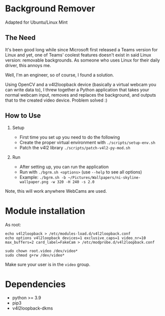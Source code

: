 # Background Remover

Adapted for Ubuntu/Linux Mint

## The Need

It's been good long while since Microsoft first released a Teams version for Linux and yet, one of Teams' coolest features doesn't exist in said Linux version: removable backgrounds. As someone who uses Linux for their daily driver, this annoys me.

Well, I'm an engineer, so of course, I found a solution.

Using OpenCV and a v4l2loopback device (basically a virtual webcam you can write data to), I threw together a Python application that takes your normal webcam input, removes and replaces the background, and outputs that to the created video device. Problem solved :)

## How to Use

1. Setup
   - First time you set up you need to do the following
   - Create the proper virtual environment with `./scripts/setup-env.sh`
   - Patch the v4l2 library `./scripts/patch-v4l2-py-mod.sh`

2. Run
   - After setting up, you can run the application
   - Run with `./bgrm.sh <options>` (use `--help` to see all options)
   - Example: `./bgrm.sh -b ~/Pictures/Wallpapers/ni-skyline-wallpaper.png -w 320 -H 240 -s 2.0`

Note, this will work anywhere WebCams are used.

# Module installation

As root:

```
echo v4l2loopback > /etc/modules-load.d/v4l2loopback.conf
echo options v4l2loopback devices=1 exclusive_caps=1 video_nr=10 max_buffers=2 card_label=FakeCam > /etc/modprobe.d/v4l2loopback.conf

sudo chown root.video /dev/video*
sudo chmod g+rw /dev/video*
```

Make sure your user is in the `video` group.

# Dependencies

 - python >= 3.9
 - pip3
 - v4l2loopback-dkms
